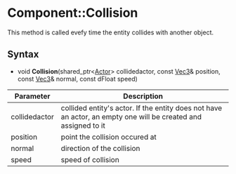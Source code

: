 # Component::Collision

This method is called evefy time the entity collides with another object.

## Syntax

- void **Collision**(shared_ptr<[Actor](Actor.md)> collidedactor, const [Vec3](Vec3.md)& position, const [Vec3](Vec3.md)& normal, const dFloat speed)

| Parameter | Description |
|---|---|
| collidedactor | collided entity's actor. If the entity does not have an actor, an empty one will be created and assigned to it |
| position | point the collision occured at |
| normal | direction of the collision |
| speed | speed of collision |
